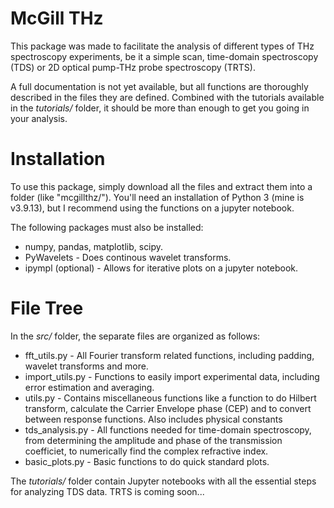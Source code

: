 # McGill THz

This package was made to facilitate the analysis of different types of THz spectroscopy experiments, be it a simple scan, time-domain spectroscopy (TDS) or 2D optical pump-THz probe spectroscopy (TRTS).

A full documentation is not yet available, but all functions are thoroughly described in the files they are defined. Combined with the tutorials available in the *tutorials/* folder, it should be more than enough to get you going in your analysis.

# Installation 

To use this package, simply download all the files and extract them into a folder (like "mcgillthz/"). You'll need an installation of Python 3 (mine is v3.9.13), but I recommend using the functions on a jupyter notebook.

The following packages must also be installed:
- numpy, pandas, matplotlib, scipy.
- PyWavelets - Does continous wavelet transforms.
- ipympl (optional) - Allows for iterative plots on a jupyter notebook.
<!-- - lmfit - Wraps scipy.optimize to allow for easier manipulation of the parameters. Very useful for fitting optical functions with many parameters. -->



# File Tree

In the *src/* folder, the separate files are organized as follows:

- fft_utils.py - All Fourier transform related functions, including padding, wavelet transforms and more.
- import_utils.py - Functions to easily import experimental data, including error estimation and averaging.
- utils.py - Contains miscellaneous functions like a function to do Hilbert transform, calculate the Carrier Envelope phase (CEP) and to convert between response functions. Also includes physical constants
- tds_analysis.py - All functions needed for time-domain spectroscopy, from determining the amplitude and phase of the transmission coefficiet, to numerically find the complex refractive index.
- basic_plots.py - Basic functions to do quick standard plots.

The *tutorials/* folder contain Jupyter notebooks with all the essential steps for analyzing TDS data. TRTS is coming soon...
